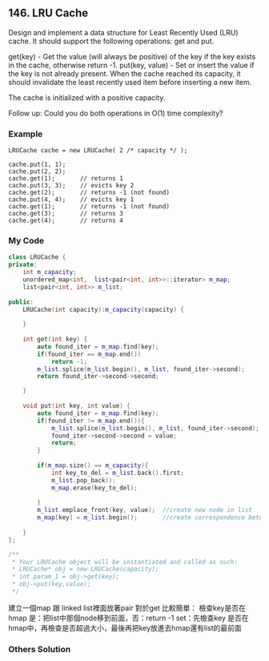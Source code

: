 ## 146. LRU Cache

Design and implement a data structure for Least Recently Used (LRU) cache. It should support the following operations: get and put.

get(key) - Get the value (will always be positive) of the key if the key exists in the cache, otherwise return -1.
put(key, value) - Set or insert the value if the key is not already present. When the cache reached its capacity, it should invalidate the least recently used item before inserting a new item.

The cache is initialized with a positive capacity.

Follow up:
Could you do both operations in O(1) time complexity?

### Example
```
LRUCache cache = new LRUCache( 2 /* capacity */ );

cache.put(1, 1);
cache.put(2, 2);
cache.get(1);       // returns 1
cache.put(3, 3);    // evicts key 2
cache.get(2);       // returns -1 (not found)
cache.put(4, 4);    // evicts key 1
cache.get(1);       // returns -1 (not found)
cache.get(3);       // returns 3
cache.get(4);       // returns 4
```

### My Code
```c++
class LRUCache {
private:
    int m_capacity;
    unordered_map<int,  list<pair<int, int>>::iterator> m_map;
    list<pair<int, int>> m_list;
    
public:
    LRUCache(int capacity):m_capacity(capacity) {
        
    }
    
    int get(int key) {
        auto found_iter = m_map.find(key);
        if(found_iter == m_map.end())
            return -1;
        m_list.splice(m_list.begin(), m_list, found_iter->second);
        return found_iter->second->second;

    }
    
    void put(int key, int value) {
        auto found_iter = m_map.find(key);
        if(found_iter != m_map.end()){
            m_list.splice(m_list.begin(), m_list, found_iter->second);
            found_iter->second->second = value;
            return;
        }
        
        if(m_map.size() == m_capacity){
            int key_to_del = m_list.back().first;
            m_list.pop_back();
            m_map.erase(key_to_del);
            
        }
        m_list.emplace_front(key, value);  //create new node in list
        m_map[key] = m_list.begin();       //create correspondence between key and node
            
    }
};

/**
 * Your LRUCache object will be instantiated and called as such:
 * LRUCache* obj = new LRUCache(capacity);
 * int param_1 = obj->get(key);
 * obj->put(key,value);
 */
```
建立一個map 跟 linked list裡面放著pair
對於get 比較簡單： 檢查key是否在hmap 是：把list中那個node移到前面，否：return -1
set：先檢查key 是否在hmap中，再檢查是否超過大小，最後再把key放進去hmap還有list的最前面

### Others Solution
```c++
```

